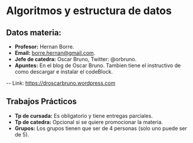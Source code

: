 # Algoritmos y estructura de datos

## Datos materia:
- **Profesor:** Hernan Borre.
- **Email:** borre.hernan@gmail.com.
- **Jefe de catedra:** Oscar Bruno, Twitter: @orbruno.
- **Apuntes:** En el blog de Oscar Bruno. Tambien tiene el instructivo de como descargar e instalar el codeBlock.

-- Link: https://droscarbruno.wordpress.com

## Trabajos Prácticos
- **Tp de cursada:** Es obligatorio y tiene entregas parciales.
- **Tp de catedra:** Opcional si se quiere promocionar la materia.
- **Grupos:** Los grupos tienen que ser de 4 personas (solo uno puede ser de 5).
